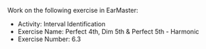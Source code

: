 Work on the following exercise in EarMaster:
- Activity: Interval Identification
- Exercise Name: Perfect 4th, Dim 5th & Perfect 5th - Harmonic
- Exercise Number: 6.3
